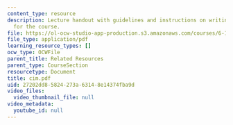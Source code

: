 ```yaml
---
content_type: resource
description: Lecture handout with guidelines and instructions on writing lab reports
  for the course.
file: https://ol-ocw-studio-app-production.s3.amazonaws.com/courses/6-111-introductory-digital-systems-laboratory-spring-2006/27202dd85824273a63148e14374fba9d_cim.pdf
file_type: application/pdf
learning_resource_types: []
ocw_type: OCWFile
parent_title: Related Resources
parent_type: CourseSection
resourcetype: Document
title: cim.pdf
uid: 27202dd8-5824-273a-6314-8e14374fba9d
video_files:
  video_thumbnail_file: null
video_metadata:
  youtube_id: null
---
```

